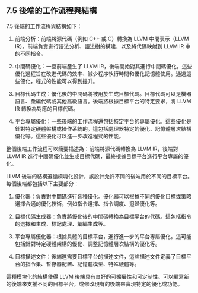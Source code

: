 ## 7.5 後端的工作流程與結構

7.5 後端的工作流程與結構如下：

1. 前端分析：前端將源代碼（例如 C++ 或 C）轉換為 LLVM 中間表示（LLVM IR）。前端負責進行語法分析、語法樹的構建，以及將代碼映射到 LLVM IR 中的不同指令。

2. 中間碼優化：一旦前端產生了 LLVM IR，後端開始對其進行中間碼優化。這些優化過程旨在改進代碼的效率、減少程序執行時間和優化記憶體使用。通過這些優化，程式的性能可以得到提升。

3. 目標代碼生成：優化後的中間碼將被用於生成目標代碼。目標代碼可以是機器語言、彙編代碼或其他高級語言。後端將根據目標平台的特定要求，將 LLVM IR 轉換為對應的目標代碼。

4. 平台專屬優化：一些後端的工作流程還包括特定平台的專屬優化。這些優化是針對特定硬體架構或操作系統的。這包括處理器特定的優化、記憶體層次結構優化等。這些優化可以進一步改進程式的性能。

整個後端工作流程可以簡要描述為：前端將源代碼轉換為 LLVM IR，後端對 LLVM IR 進行中間碼優化並生成目標代碼，最終根據目標平台進行平台專屬的優化。

LLVM 後端的結構遵循模塊化設計，該設計允許不同的後端用於不同的目標平台。每個後端都包括以下主要部分：

1. 優化器：負責對中間碼進行各種優化。優化器可以根據不同的優化目標或策略選擇合適的優化技術，例如指令選擇、指令調度、迴歸優化等。

2. 目標代碼生成器：負責將優化後的中間碼轉換為目標平台的代碼。這包括指令的選擇和生成、標記處理、彙編生成等。

3. 平台專屬優化器：根據具體的目標平台，進行進一步的平台專屬優化。這可能包括針對特定硬體架構的優化、調整記憶體層次結構的優化等。

4. 目標描述文件：後端還需要目標平台的描述文件，這些描述文件定義了目標平台的指令集、暫存器配置、記憶體模型、特殊硬體等。

這種模塊化的結構使得 LLVM 後端具有良好的可擴展性和可定制性。可以編寫新的後端來支援不同的目標平台，或修改現有的後端來實現特定的優化或功能。
